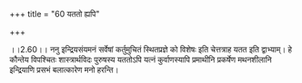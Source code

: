 +++
title = "60 यततो ह्यपि"

+++
  
  
।।2.60।। ननु इन्द्रियसंयमनं सर्वेषां कर्तुमुचितं स्थितप्रज्ञे को विशेषः
इति चेत्तत्राह यतत इति द्वाभ्याम्। हे कौन्तेय विपश्चितः शास्त्रार्थविदः
पुरुषस्य यततोऽपि यत्नं कुर्वाणस्यापि प्रमाथीनि प्रकर्षेण मथनशीलानि
इन्द्रियाणि प्रसभं बलात्कारेण मनो हरन्ति।  
  
  
  
